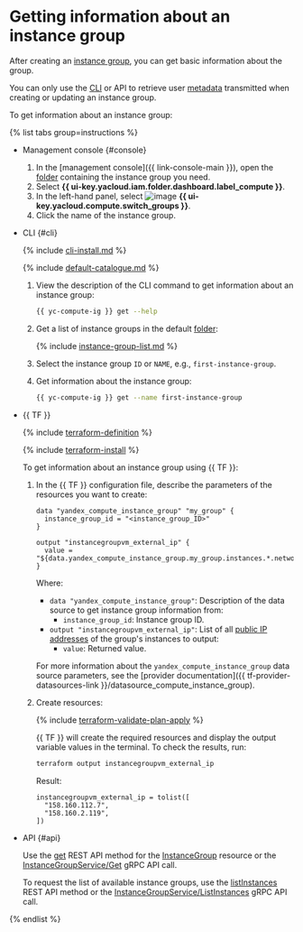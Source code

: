 # Getting information about an instance group

After creating an [instance group](../../concepts/instance-groups/index.md), you can get basic information about the group.

You can only use the [CLI](../../../cli/) or API to retrieve user [metadata](../../concepts/vm-metadata.md) transmitted when creating or updating an instance group.

To get information about an instance group:

{% list tabs group=instructions %}

- Management console {#console}

   1. In the [management console]({{ link-console-main }}), open the [folder](../../../resource-manager/concepts/resources-hierarchy.md#folder) containing the instance group you need.
   1. Select **{{ ui-key.yacloud.iam.folder.dashboard.label_compute }}**.
   1. In the left-hand panel, select ![image](../../../_assets/console-icons/layers-3-diagonal.svg) **{{ ui-key.yacloud.compute.switch_groups }}**.
   1. Click the name of the instance group.

- CLI {#cli}

   {% include [cli-install.md](../../../_includes/cli-install.md) %}

   {% include [default-catalogue.md](../../../_includes/default-catalogue.md) %}

   1. View the description of the CLI command to get information about an instance group:

      ```bash
      {{ yc-compute-ig }} get --help
      ```

   1. Get a list of instance groups in the default [folder](../../../resource-manager/concepts/resources-hierarchy.md#folder):

      {% include [instance-group-list.md](../../../_includes/instance-groups/instance-group-list.md) %}

   1. Select the instance group `ID` or `NAME`, e.g., `first-instance-group`.
   1. Get information about the instance group:

      ```bash
      {{ yc-compute-ig }} get --name first-instance-group
      ```

- {{ TF }}

   {% include [terraform-definition](../../../_tutorials/_tutorials_includes/terraform-definition.md) %}

   {% include [terraform-install](../../../_includes/terraform-install.md) %}

   To get information about an instance group using {{ TF }}:
   1. In the {{ TF }} configuration file, describe the parameters of the resources you want to create:

      ```hcl
      data "yandex_compute_instance_group" "my_group" {
        instance_group_id = "<instance_group_ID>"
      }

      output "instancegroupvm_external_ip" {
        value = "${data.yandex_compute_instance_group.my_group.instances.*.network_interface.0.nat_ip_address}"
      }
      ```

      Where:

      * `data "yandex_compute_instance_group"`: Description of the data source to get instance group information from:
         * `instance_group_id`: Instance group ID.
      * `output "instancegroupvm_external_ip"`: List of all [public IP addresses](../../../vpc/concepts/address.md#public-addresses) of the group's instances to output:
         * `value`: Returned value.

      For more information about the `yandex_compute_instance_group` data source parameters, see the [provider documentation]({{ tf-provider-datasources-link }}/datasource_compute_instance_group).

   1. Create resources:

      {% include [terraform-validate-plan-apply](../../../_tutorials/_tutorials_includes/terraform-validate-plan-apply.md) %}

      {{ TF }} will create the required resources and display the output variable values in the terminal. To check the results, run:

      ```bash
      terraform output instancegroupvm_external_ip
      ```

      Result:

      ```text
      instancegroupvm_external_ip = tolist([
        "158.160.112.7",
        "158.160.2.119",
      ])
      ```

- API {#api}

   Use the [get](../../api-ref/InstanceGroup/get.md) REST API method for the [InstanceGroup](../../api-ref/InstanceGroup/index.md) resource or the [InstanceGroupService/Get](../../api-ref/grpc/instance_group_service.md#Get) gRPC API call.

   To request the list of available instance groups, use the [listInstances](../../api-ref/InstanceGroup/listInstances.md) REST API method or the [InstanceGroupService/ListInstances](../../api-ref/grpc/instance_group_service.md#ListInstances) gRPC API call.

{% endlist %}